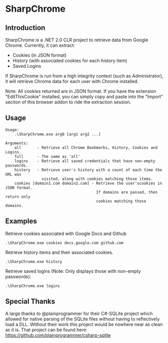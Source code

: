# SharpChrome

## Introduction

SharpChrome is a .NET 2.0 CLR project to retrieve data from Google Chrome. Currently, it can extract:

- Cookies (in JSON format)
- History (with associated cookies for each history item)
- Saved Logins

If SharpChrome is run from a high integrity context (such as Administrator), it will retrieve Chrome data for each user with Chrome installed.

Note: All cookies returned are in JSON format. If you have the extension "EditThisCookie" installed, you can simply copy and paste into the "Import" seciton of this browser addon to ride the extraction session.

## Usage

```
Usage:
    .\SharpChrome.exe arg0 [arg1 arg2 ...]

Arguments:
    all       - Retrieve all Chrome Bookmarks, History, Cookies and Logins.
    full      - The same as 'all'
    logins    - Retrieve all saved credentials that have non-empty passwords.
    history   - Retrieve user's history with a count of each time the URL was
                visited, along with cookies matching those items.
    cookies [domain1.com domain2.com] - Retrieve the user'scookies in JSON format.
                                        If domains are passed, then return only
                                        cookies matching those domains.
```

## Examples

Retrieve cookies associated with Google Docs and Github
```
.\SharpChrome.exe cookies docs.google.com github.com
```

Retrieve history items and their associated cookies.
```
.\SharpChrome.exe history
```

Retrieve saved logins (Note: Only displays those with non-empty passwords):
```
.\SharpChrome.exe logins
```

## Special Thanks

A large thanks to @plainprogrammer for their C#-SQLite project which allowed for native parsing of the SQLite files without having to reflectively load a DLL. Without their work this project would be nowhere near as clean as it is. That project can be found here: https://github.com/plainprogrammer/csharp-sqlite
